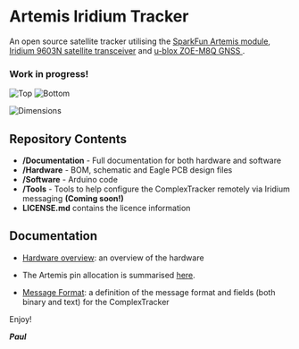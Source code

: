 # Artemis Iridium Tracker


An open source satellite tracker utilising the [SparkFun Artemis module](https://www.sparkfun.com/products/15484),
[Iridium 9603N satellite transceiver](https://www.iridium.com/products/iridium-9603/) and [u-blox ZOE-M8Q GNSS
](https://www.u-blox.com/en/product/zoe-m8-series).

### Work in progress!

![Top](https://github.com/PaulZC/Artemis_Iridium_Tracker/blob/master/img/Top.JPG)
![Bottom](https://github.com/PaulZC/Artemis_Iridium_Tracker/blob/master/img/Bottom.JPG)

![Dimensions](https://github.com/PaulZC/Artemis_Iridium_Tracker/blob/master/img/Dimensions.png)

## Repository Contents
- **/Documentation** - Full documentation for both hardware and software
- **/Hardware** - BOM, schematic and Eagle PCB design files
- **/Software** - Arduino code
- **/Tools** - Tools to help configure the ComplexTracker remotely via Iridium messaging **(Coming soon!)**
- **LICENSE.md** contains the licence information

## Documentation

- [Hardware overview](https://github.com/PaulZC/Artemis_Iridium_Tracker/blob/master/Documentation/Hardware_Overview/README.md): an overview of the hardware
- The Artemis pin allocation is summarised [here](https://github.com/PaulZC/Artemis_Iridium_Tracker/blob/master/Documentation/Hardware_Overview/ARTEMIS_PINS.md).

- [Message Format](https://github.com/PaulZC/Artemis_Iridium_Tracker/blob/master/Documentation/Message_Format/README.md): a definition of the message format and fields (both binary and text) for the ComplexTracker

Enjoy!

**_Paul_**



